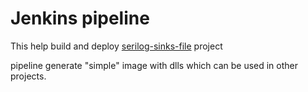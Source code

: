 
# Jenkins pipeline

This help build and deploy [serilog-sinks-file](https://github.com/serilog/serilog-sinks-file) project

pipeline generate "simple" image with dlls which can be used in other projects.

